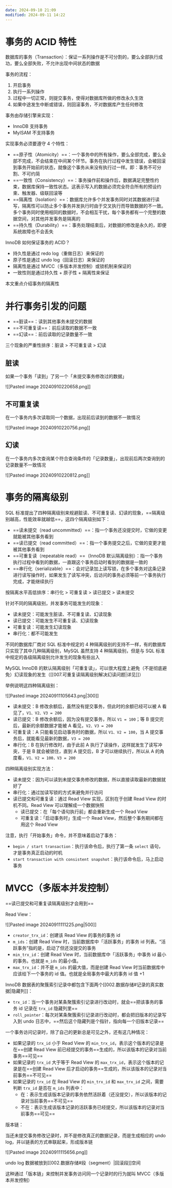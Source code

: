 ```yaml
---
date: 2024-09-10 21:09
modified: 2024-09-11 14:22
---
```


# 事务的 ACID 特性

数据库的事务（Transaction）：保证一系列操作是不可分割的，要么全部执行成功，要么全部失败，不允许出现中间状态的数据

事务的流程：

1. 开启事务
2. 执行一系列操作
3. 过程中一切正常，则提交事务，使得对数据库所做的修改永久生效
4. 如果中途发生中断或错误，则回滚事务，不对数据库产生任何修改

事务由存储引擎来实现：

- InnoDB 支持事务
- MyISAM 不支持事务

实现事务必须要遵守 4 个特性：

- ==原子性（Atomicity）==：一个事务中的所有操作，要么全部完成，要么全部不完成，不会结束在中间某个环节。事务在执行过程中发生错误，会被回滚到事务开始前的状态，就像这个事务从来没有执行过一样。即：事务不可分割、不可约简
- ==一致性（Consistency）==：事务操作前和操作后，数据满足完整性约束，数据库保持一致性状态。这表示写入的数据必须完全符合所有的预设约束、触发器、级联回滚等
- ==隔离性（Isolation）==：数据库允许多个并发事务同时对其数据进行读写，隔离性可以防止多个事务并发执行时由于交叉执行而导致数据的不一致。多个事务同时使用相同的数据时，不会相互干扰，每个事务都有一个完整的数据空间，对其他并发事务是隔离的
- ==持久性（Durability）==：事务处理结束后，对数据的修改是永久的，即便系统故障也不会丢失

InnoDB 如何保证事务的 ACID？

- 持久性是通过 redo log（重做日志）来保证的
- 原子性是通过 undo log（回滚日志）来保证的
- 隔离性是通过 MVCC（多版本并发控制）或锁机制来保证的
- 一致性则是通过持久性 + 原子性 + 隔离性来保证

本文重点介绍事务的隔离性

# 并行事务引发的问题

- ==脏读==：读到其他事务未提交的数据
- ==不可重复读==：前后读取的数据不一致
- ==幻读==：前后读取的记录数量不一致

三个现象的严重性排序：脏读 > 不可重复读 > 幻读

## 脏读

如果一个事务「读到」了另一个「未提交事务修改过的数据」

![[Pasted image 20240910220658.png]]

## 不可重复读

在一个事务内多次读取同一个数据，出现前后读到的数据不一致情况

![[Pasted image 20240910220756.png]]

## 幻读

在一个事务内多次查询某个符合查询条件的「记录数量」，出现前后两次查询到的记录数量不一致情况

![[Pasted image 20240910220812.png]]

# 事务的隔离级别

SQL 标准提出了四种隔离级别来规避脏读、不可重复读、幻读的现象，==隔离级别越高，性能效率就越低==，这四个隔离级别如下：

- ==读未提交（read uncommitted）==：指一个事务还没提交时，它做的变更就能被其他事务看到
- ==读已提交（read committed）==：指一个事务提交之后，它做的变更才能被其他事务看到
- ==可重复读（repeatable read）==（InnoDB 默认隔离级别）：指一个事务执行过程中看到的数据，一直跟这个事务启动时看到的数据是一致的
- ==串行化（serializable）==：会对记录加上读写锁，在多个事务对这条记录进行读写操作时，如果发生了读写冲突，后访问的事务必须等前一个事务执行完成，才能继续执行

按隔离水平高低排序：串行化 > 可重复读 > 读已提交 > 读未提交

针对不同的隔离级别，并发事务可能发生的现象：

- 读未提交：可能发生脏读、不可重复读、幻读现象
- 读已提交：可能发生不可重复读、幻读现象
- 可重复读：可能发生幻读现象
- 串行化：都不可能发生

不同的数据库厂商对 SQL 标准中规定的 4 种隔离级别的支持不一样，有的数据库只实现了其中几种隔离级别，MySQL 虽然支持 4 种隔离级别，但是与 SQL 标准中规定的各级隔离级别允许发生的现象有些出入

MySQL InnoDB 的默认隔离级别「可重复读」，可以很大程度上避免（不是彻底避免）幻读现象的发生（[[007.可重复读隔离级别解决幻读问题|详见]]）

举例说明这四种隔离级别：

![[Pasted image 20240911105643.png|300]]

- 读未提交：B 修改余额后，虽然没有提交事务，但此时的余额已经可以被 A 看见了，`V1、V2、V3 = 200`
- 读已提交：B 修改余额后，因为没有提交事务，所以 `V1 = 100`；等 B 提交完后，最新的余额数据才能被 A 看见，`V2、V3 = 200`
- 可重复读：A 只能看见启动事务时的数据，所以 `V1、V2 = 100`，当 A 提交事务后，就能看见最新的数据，`V3 = 200`
- 串行化：B 在执行修改时，由于此前 A 执行了读操作，这样就发生了读写冲突，于是 B 就会被锁住，直到 A 提交后，B 才可以继续执行，所以从 A 的角度看，`V1、V2 = 100，V3 = 200`

四种隔离级别实现方法：

- 读未提交：因为可以读到未提交事务修改的数据，所以直接读取最新的数据就好了
- 串行化：通过加读写锁的方式来避免并行访问
- 读已提交和可重复读：通过 Read View 实现，区别在于创建 Read View 的时机不同。Read View 可以理解成一个数据快照
	- 读已提交：在「每个语句执行前」都会重新生成一个 Read View
	- 可重复读：「启动事务时」生成一个 Read View，然后整个事务期间都在用这个 Read View

注意，执行「开始事务」命令，并不意味着启动了事务：

- `begin / start transaction`：执行该命令后，执行了第一条 `select` 语句，才是事务真正启动的时机
- `start transaction with consistent snapshot`：执行该命令后，马上启动事务

# MVCC（多版本并发控制）

==读已提交和可重复读隔离级别才会用到==

Read View：

![[Pasted image 20240911111225.png|500]]

- `creator_trx_id`：创建该 Read View 的事务的事务 id
- `m_ids`：创建 Read View 时，当前数据库中「活跃事务」的事务 id 列表。“活跃事务”指的是，启动了但还没提交的事务
- `min_trx_id`：创建 Read View 时，当前数据库中「活跃事务」中事务 id 最小的事务。也就是 `m_ids` 的最小值。
- `max_trx_id`：并不是 `m_ids` 的最大值，而是创建 Read View 时当前数据库中应该给下一个事务的 id 值。也就是全局事务中最大的事务 id 值 +1

InnoDB 数据表的聚簇索引记录中都包含下面两个[[002.数据存储#记录的真实数据|隐藏列]]：

- `trx_id`：当一个事务对某条聚簇索引记录进行改动时，就会==把该事务的事务 id 记录在 `trx_id` 隐藏列里==
- `roll_pointer`：每次对某条聚簇索引记录进行改动时，都会把旧版本的记录写入到 undo 日志中，==然后这个隐藏列是个指针，指向每一个旧版本记录==

一个事务访问记录时，除了自己的更新总是可见之外，还有这几种情况：

- 如果记录的 `trx_id` 小于 Read View 的 `min_trx_id`，表示这个版本的记录是在==创建 Read View 前已经提交的事务==生成的，所以该版本的记录对当前事务==可见==
- 如果记录的 `trx_id` 大于等于 Read View 的 `max_trx_id`，表示这个版本的记录是在==创建 Read View 后才启动的事务==生成的，所以该版本的记录对当前事务==不可见==
- 如果记录的 `trx_id` 在 Read View 的 `min_trx_id` 和 `max_trx_id` 之间，需要判断 `trx_id` 是否在 `m_ids` 列表中：
    - 在：表示生成该版本记录的事务依然活跃着（还没提交），所以该版本的记录对当前事务==不可见==
    - 不在：表示生成该版本记录的活跃事务已经提交，所以该版本的记录对当前事务==可见==

版本链：

当还未提交事务修改记录时，并不是修改真正的数据记录，而是生成相应的 undo log，并以链表的方式串联起来，形成版本链

![[Pasted image 20240911115656.png]]

undo log 数据被放到[[002.数据存储#段（segment）|回滚段]]空间

这种通过「版本链」来控制并发事务访问同一个记录时的行为就叫 MVCC（多版本并发控制）
